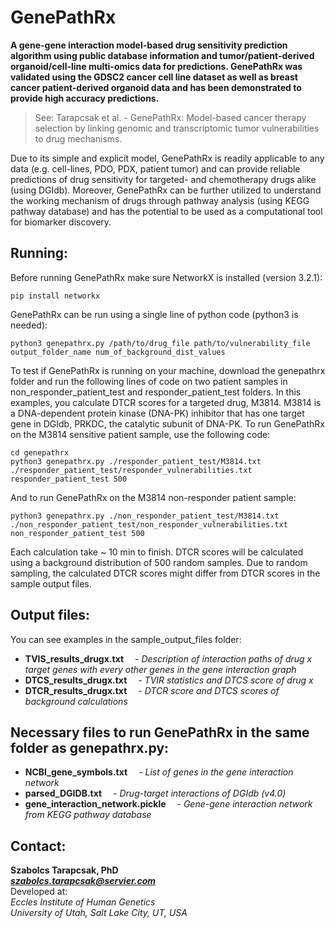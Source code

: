 # GenePathRx

**A gene-gene interaction model-based drug sensitivity prediction algorithm using public database information and tumor/patient-derived organoid/cell-line multi-omics data for predictions. GenePathRx was validated using the GDSC2 cancer cell line dataset as well as breast cancer patient-derived organoid data and has been demonstrated to provide high accuracy predictions.**<br>
> See: Tarapcsak et al. - GenePathRx: Model-based cancer therapy selection by linking genomic and transcriptomic tumor vulnerabilities to drug mechanisms.<br>

Due to its simple and explicit model, GenePathRx is readily applicable to any data (e.g. cell-lines, PDO, PDX, patient tumor) and can provide reliable predictions of drug sensitivity for targeted- and chemotherapy drugs alike (using DGIdb). Moreover, GenePathRx can be further utilized to understand the working mechanism of drugs through pathway analysis (using KEGG pathway database) and has the potential to be used as a computational tool for biomarker discovery.

## Running:
Before running GenePathRx make sure NetworkX is installed (version 3.2.1):
```
pip install networkx
```
GenePathRx can be run using a single line of python code (python3 is needed):
```
python3 genepathrx.py /path/to/drug_file path/to/vulnerability_file output_folder_name num_of_background_dist_values
```
To test if GenePathRx is running on your machine, download the genepathrx folder and run the following lines of code on two patient samples in non_responder_patient_test and responder_patient_test folders.
In this examples, you calculate DTCR scores for a targeted drug, M3814. M3814 is a DNA-dependent protein kinase (DNA-PK) inhibitor that has one target gene in DGIdb, PRKDC, the catalytic subunit of DNA-PK.
To run GenePathRx on the M3814 sensitive patient sample, use the following code:
```
cd genepathrx
python3 genepathrx.py ./responder_patient_test/M3814.txt ./responder_patient_test/responder_vulnerabilities.txt responder_patient_test 500
```
And to run GenePathRx on the M3814 non-responder patient sample:
```
python3 genepathrx.py ./non_responder_patient_test/M3814.txt ./non_responder_patient_test/non_responder_vulnerabilities.txt non_responder_patient_test 500
```
Each calculation take ~ 10 min to finish.
DTCR scores will be calculated using a background distribution of 500 random samples. Due to random sampling, the calculated DTCR scores might differ from DTCR scores in the sample output files.


## Output files:
You can see examples in the sample_output_files folder:
- **TVIS_results_drugx.txt** &emsp;_- Description of interaction paths of drug x target genes with every other genes in the gene interaction graph_
- **DTCS_results_drugx.txt** &emsp;_- TVIR statistics and DTCS score of drug x_
- **DTCR_results_drugx.txt** &emsp;_- DTCR score and DTCS scores of background calculations_

## Necessary files to run GenePathRx in the same folder as genepathrx.py:
- **NCBI_gene_symbols.txt** &emsp;_- List of genes in the gene interaction network_
- **parsed_DGIDB.txt** &emsp;_- Drug-target interactions of DGIdb (v4.0)_
- **gene_interaction_network.pickle** &emsp;_- Gene-gene interaction network from KEGG pathway database_

## Contact:
**Szabolcs Tarapcsak, PhD**<br>
_**szabolcs.tarapcsak@servier.com**_<br>
Developed at:<br>
_Eccles Institute of Human Genetics_<br>
_University of Utah, Salt Lake City, UT, USA_<br>
